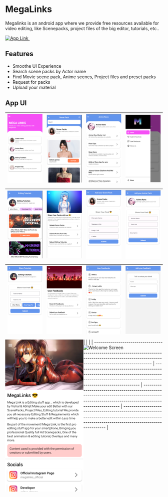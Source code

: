 # MegaLinks

Megalinks is an android app where we provide free resources available for video editing, like Scenepacks, project files of the big editor, tutorials, etc..

<a href="https://play.google.com/store/apps/details?id=com.vk.MegaLinks" target="_blank">
        <img alt="App Link" src="https://img.shields.io/badge/Playstore Link-%23F37626.svg?style=for-the-badge&logo=android&logoColor=white" />&nbsp; 
    </a>

## Features
- Smoothe UI Experience
- Search scene packs by Actor name
- Find Movie scene pack, Anime scenes, Project files and preset packs
- Request for packs
- Upload your material

## App UI



| <img align="left" alt="Home Screen" src="screenshots/img-1.png" width="250px" /> | <img align="left" alt="Welcome Screen" src="screenshots/img-2.png" width="250px" /> | <img align="left" alt="Login Screen" src="screenshots/img-3.png" width="250px" /> | <img align="left" alt="Dashboard" src="screenshots/img-4.png" width="250px" /> |
| -------------------------------------------------------------------------------------------------------------------------------------------------- | ---------------------------------------------------------------------------------------------------------------------------------------------------- | ------------------------------------------------------------------------------------------------------------------------------------------------ | --------------------------------------------------------------------------------------------------------------------------------------------------- |


| <img align="left" alt="Home Screen" src="screenshots/img-5.png" width="250px" /> | <img align="left" alt="Welcome Screen" src="screenshots/img-6.png" width="250px" /> | <img align="left" alt="Login Screen" src="screenshots/img-7.png" width="250px" /> | <img align="left" alt="Dashboard" src="screenshots/img-8.png" width="250px" /> |
| -------------------------------------------------------------------------------------------------------------------------------------------------- | ---------------------------------------------------------------------------------------------------------------------------------------------------- | ------------------------------------------------------------------------------------------------------------------------------------------------ | --------------------------------------------------------------------------------------------------------------------------------------------------- |

| <img align="left" alt="Home Screen" src="screenshots/img-9.png" width="250px" /> | <img align="left" alt="Welcome Screen" src="screenshots/img-10.png" width="250px" /> | <img align="left" alt="Login Screen" src="screenshots/img-11.png" width="250px" /> | <img align="left" alt="Dashboard" src="screenshots/img-12.png" width="250px" /> |
| -------------------------------------------------------------------------------------------------------------------------------------------------- | ---------------------------------------------------------------------------------------------------------------------------------------------------- | ------------------------------------------------------------------------------------------------------------------------------------------------ | --------------------------------------------------------------------------------------------------------------------------------------------------- |

| <img align="left" alt="Home Screen" src="screenshots/img-13.png" width="250px" /> | <img align="left" alt="Welcome Screen" src="https://user-images.githubusercontent.com/59719046/135311711-bee89417-a5ad-4af5-8c59-313fb87baac3.png" width="250px" /> |
| -------------------------------------------------------------------------------------------------------------------------------------------------- | ---------------------------------------------------------------------------------------------------------------------------------------------------- | ------------------------------------------------------------------------------------------------------------------------------------------------ | --------------------------------------------------------------------------------------------------------------------------------------------------- |
